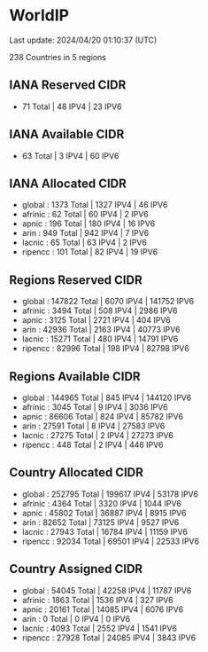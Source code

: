 # WorldIP

Last update: 2024/04/20 01:10:37 (UTC)

238 Countries in 5 regions

## IANA Reserved CIDR

- 71 Total | 48 IPV4 | 23 IPV6

## IANA Available CIDR

- 63 Total | 3 IPV4 | 60 IPV6

## IANA Allocated CIDR

- global : 1373 Total | 1327 IPV4 | 46 IPV6
- afrinic : 62 Total | 60 IPV4 | 2 IPV6
- apnic : 196 Total | 180 IPV4 | 16 IPV6
- arin : 949 Total | 942 IPV4 | 7 IPV6
- lacnic : 65 Total | 63 IPV4 | 2 IPV6
- ripencc : 101 Total | 82 IPV4 | 19 IPV6

## Regions Reserved CIDR

- global : 147822 Total | 6070 IPV4 | 141752 IPV6
- afrinic : 3494 Total | 508 IPV4 | 2986 IPV6
- apnic : 3125 Total | 2721 IPV4 | 404 IPV6
- arin : 42936 Total | 2163 IPV4 | 40773 IPV6
- lacnic : 15271 Total | 480 IPV4 | 14791 IPV6
- ripencc : 82996 Total | 198 IPV4 | 82798 IPV6

## Regions Available CIDR

- global : 144965 Total | 845 IPV4 | 144120 IPV6
- afrinic : 3045 Total | 9 IPV4 | 3036 IPV6
- apnic : 86606 Total | 824 IPV4 | 85782 IPV6
- arin : 27591 Total | 8 IPV4 | 27583 IPV6
- lacnic : 27275 Total | 2 IPV4 | 27273 IPV6
- ripencc : 448 Total | 2 IPV4 | 446 IPV6

## Country Allocated CIDR

- global : 252795 Total | 199617 IPV4 | 53178 IPV6
- afrinic : 4364 Total | 3320 IPV4 | 1044 IPV6
- apnic : 45802 Total | 36887 IPV4 | 8915 IPV6
- arin : 82652 Total | 73125 IPV4 | 9527 IPV6
- lacnic : 27943 Total | 16784 IPV4 | 11159 IPV6
- ripencc : 92034 Total | 69501 IPV4 | 22533 IPV6

## Country Assigned CIDR

- global : 54045 Total | 42258 IPV4 | 11787 IPV6
- afrinic : 1863 Total | 1536 IPV4 | 327 IPV6
- apnic : 20161 Total | 14085 IPV4 | 6076 IPV6
- arin : 0 Total | 0 IPV4 | 0 IPV6
- lacnic : 4093 Total | 2552 IPV4 | 1541 IPV6
- ripencc : 27928 Total | 24085 IPV4 | 3843 IPV6
